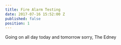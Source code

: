 ```yaml
---
title: Fire Alarm Testing
date: 2017-07-16 15:52:00 Z
published: false
position: 1
---
```


Going on all day today and tomorrow
sorry, The Edney

